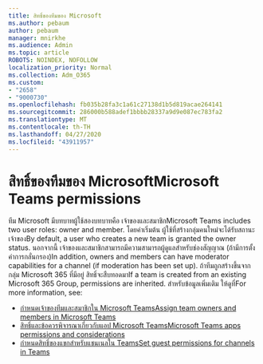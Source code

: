 ```yaml
---
title: สิทธิ์ของทีมของ Microsoft
ms.author: pebaum
author: pebaum
manager: mnirkhe
ms.audience: Admin
ms.topic: article
ROBOTS: NOINDEX, NOFOLLOW
localization_priority: Normal
ms.collection: Adm_O365
ms.custom:
- "2658"
- "9000730"
ms.openlocfilehash: fb035b28fa3c1a61c27138d1b5d819acae264141
ms.sourcegitcommit: 286000b588adef1bbbb28337a9d9e087ec783fa2
ms.translationtype: MT
ms.contentlocale: th-TH
ms.lasthandoff: 04/27/2020
ms.locfileid: "43911957"
---
```

# <a name="microsoft-teams-permissions"></a><span data-ttu-id="48cde-102">สิทธิ์ของทีมของ Microsoft</span><span class="sxs-lookup"><span data-stu-id="48cde-102">Microsoft Teams permissions</span></span>

<span data-ttu-id="48cde-103">ทีม Microsoft มีบทบาทผู้ใช้สองบทบาทคือ เจ้าของและสมาชิก</span><span class="sxs-lookup"><span data-stu-id="48cde-103">Microsoft Teams includes two user roles: owner and member.</span></span> <span data-ttu-id="48cde-104">โดยค่าเริ่มต้น ผู้ใช้ที่สร้างกลุ่มคนใหม่จะได้รับสถานะเจ้าของ</span><span class="sxs-lookup"><span data-stu-id="48cde-104">By default, a user who creates a new team is granted the owner status.</span></span> <span data-ttu-id="48cde-105">นอกจากนี้ เจ้าของและสมาชิกสามารถมีความสามารถผู้ดูแลสําหรับช่องสัญญาณ (ถ้ามีการตั้งค่าการกลั่นกรอง)</span><span class="sxs-lookup"><span data-stu-id="48cde-105">In addition, owners and members can have moderator capabilities for a channel (if moderation has been set up).</span></span> <span data-ttu-id="48cde-106">ถ้าทีมถูกสร้างขึ้นจากกลุ่ม Microsoft 365 ที่มีอยู่ สิทธิ์จะสืบทอดมา</span><span class="sxs-lookup"><span data-stu-id="48cde-106">If a team is created from an existing Microsoft 365 Group, permissions are inherited.</span></span> <span data-ttu-id="48cde-107">สำหรับข้อมูลเพิ่มเติม ให้ดูที่</span><span class="sxs-lookup"><span data-stu-id="48cde-107">For more information, see:</span></span>

- [<span data-ttu-id="48cde-108">กําหนดเจ้าของทีมและสมาชิกใน Microsoft Teams</span><span class="sxs-lookup"><span data-stu-id="48cde-108">Assign team owners and members in Microsoft Teams</span></span>](https://docs.microsoft.com/microsoftteams/assign-roles-permissions)
- [<span data-ttu-id="48cde-109">สิทธิ์และข้อควรพิจารณาเกี่ยวกับแอป Microsoft Teams</span><span class="sxs-lookup"><span data-stu-id="48cde-109">Microsoft Teams apps permissions and considerations</span></span>](https://docs.microsoft.com/microsoftteams/app-permissions)
- [<span data-ttu-id="48cde-110">กําหนดสิทธิ์ของแขกสําหรับแชนเนลใน Teams</span><span class="sxs-lookup"><span data-stu-id="48cde-110">Set guest permissions for channels in Teams</span></span>](https://support.office.com/article/4756c468-2746-4bfd-a582-736d55fcc169)
